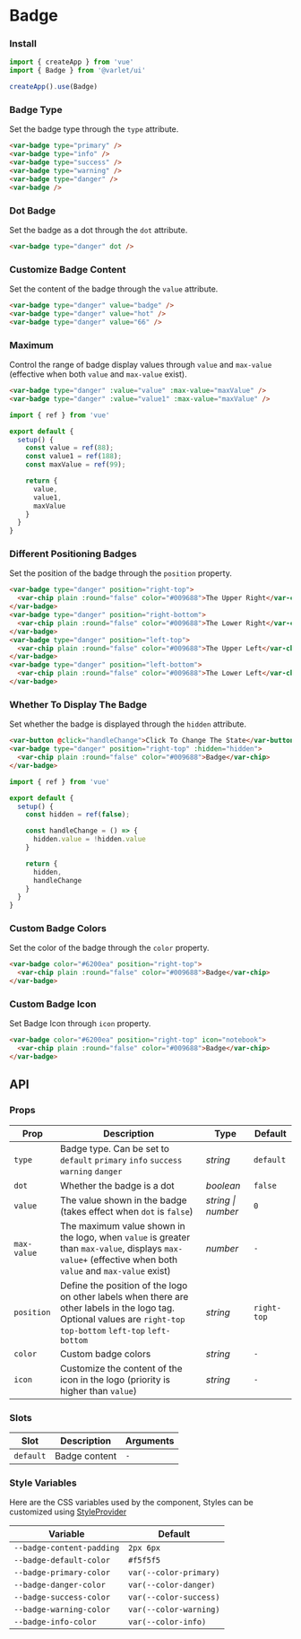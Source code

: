# Badge
### Install

```js
import { createApp } from 'vue'
import { Badge } from '@varlet/ui'

createApp().use(Badge)
```

### Badge Type

Set the badge type through the `type` attribute.

```html
<var-badge type="primary" />
<var-badge type="info" />
<var-badge type="success" />
<var-badge type="warning" />
<var-badge type="danger" />
<var-badge />
```

### Dot Badge

Set the badge as a dot through the `dot` attribute.

```html
<var-badge type="danger" dot />
```
### Customize Badge Content

Set the content of the badge through the `value` attribute.

```html
<var-badge type="danger" value="badge" />
<var-badge type="danger" value="hot" />
<var-badge type="danger" value="66" />
```
### Maximum

Control the range of badge display values through `value` and `max-value` (effective when both `value` and `max-value` exist).

```html
<var-badge type="danger" :value="value" :max-value="maxValue" />
<var-badge type="danger" :value="value1" :max-value="maxValue" />
```

```js
import { ref } from 'vue'

export default {
  setup() {
    const value = ref(88);
    const value1 = ref(188);
    const maxValue = ref(99);

    return { 
      value, 
      value1,
      maxValue 
    }
  }
}
```
### Different Positioning Badges

Set the position of the badge through the `position` property.

```html
<var-badge type="danger" position="right-top">
  <var-chip plain :round="false" color="#009688">The Upper Right</var-chip>
</var-badge>
<var-badge type="danger" position="right-bottom">
  <var-chip plain :round="false" color="#009688">The Lower Right</var-chip>
</var-badge>
<var-badge type="danger" position="left-top">
  <var-chip plain :round="false" color="#009688">The Upper Left</var-chip>
</var-badge>
<var-badge type="danger" position="left-bottom">
  <var-chip plain :round="false" color="#009688">The Lower Left</var-chip>
</var-badge>
```

### Whether To Display The Badge

Set whether the badge is displayed through the `hidden` attribute.

```html
<var-button @click="handleChange">Click To Change The State</var-button>
<var-badge type="danger" position="right-top" :hidden="hidden">
  <var-chip plain :round="false" color="#009688">Badge</var-chip>
</var-badge>
```

```js
import { ref } from 'vue'

export default {
  setup() {
    const hidden = ref(false);

    const handleChange = () => {
      hidden.value = !hidden.value
    }

    return { 
      hidden, 
      handleChange 
    }
  }
}
```

### Custom Badge Colors

Set the color of the badge through the `color` property.

```html
<var-badge color="#6200ea" position="right-top">
  <var-chip plain :round="false" color="#009688">Badge</var-chip>
</var-badge>
```

### Custom Badge Icon

Set Badge Icon through `icon` property.

```html
<var-badge color="#6200ea" position="right-top" icon="notebook">
  <var-chip plain :round="false" color="#009688">Badge</var-chip>
</var-badge>
```

## API

### Props

| Prop | Description | Type | Default |
| --- | --- | --- | --- |
| `type` | Badge type. Can be set to `default` `primary` `info` `success` `warning` `danger` | _string_ | `default` |
| `dot` | Whether the badge is a dot | _boolean_ | `false`|
| `value` |The value shown in the badge (takes effect when `dot` is `false`) | _string \| number_ | `0`|
| `max-value`|The maximum value shown in the logo, when `value` is greater than `max-value`, displays `max-value+` (effective when both `value` and `max-value` exist)| _number_| `-` |
| `position` |Define the position of the logo on other labels when there are other labels in the logo tag. Optional values are `right-top` `top-bottom` `left-top` `left-bottom`| _string_ | `right-top` |
| `color` | Custom badge colors | _string_ | `-` |
| `icon` |  Customize the content of the icon in the logo (priority is higher than `value`) | _string_ | `-` |

### Slots

| Slot | Description | Arguments |
| --- | --- | --- |
| `default` |  Badge content | `-` |

### Style Variables
Here are the CSS variables used by the component, Styles can be customized using [StyleProvider](#/en-US/style-provider)

| Variable | Default |
| --- | --- |
| `--badge-content-padding` | `2px 6px` |
| `--badge-default-color` | `#f5f5f5` |
| `--badge-primary-color` | `var(--color-primary)`|
| `--badge-danger-color` |  `var(--color-danger)`|
| `--badge-success-color` | `var(--color-success)`|
| `--badge-warning-color` |  `var(--color-warning)`|
| `--badge-info-color` | `var(--color-info)`|
